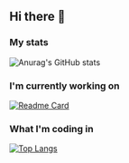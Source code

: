 ## Hi there 👋

### My stats

![Anurag's GitHub stats](https://github-readme-stats.vercel.app/api?username=Lyaaaaaaaaaaaaaaa&show_icons=true&theme=midnight-purple)

### I'm currently working on

[![Readme Card](https://github-readme-stats.vercel.app/api/pin/?username=Lyaaaaaaaaaaaaaaa&repo=Logs_Filter_2&theme=midnight-purple)](https://github.com/anuraghazra/github-readme-stats)


### What I'm coding in

[![Top Langs](https://github-readme-stats.vercel.app/api/top-langs/?username=Lyaaaaaaaaaaaaaaa&theme=midnight-purple)](https://github.com/anuraghazra/github-readme-stats)


<!--
**Lyaaaaaaaaaaaaaaa/Lyaaaaaaaaaaaaaaa** is a ✨ _special_ ✨ repository because its `README.md` (this file) appears on your GitHub profile.

Here are some ideas to get you started:

- 🔭 I’m currently working on ...
- 🌱 I’m currently learning ...
- 👯 I’m looking to collaborate on ...
- 🤔 I’m looking for help with ...
- 💬 Ask me about ...
- 📫 How to reach me: ...
- 😄 Pronouns: ...
- ⚡ Fun fact: ...
-->
